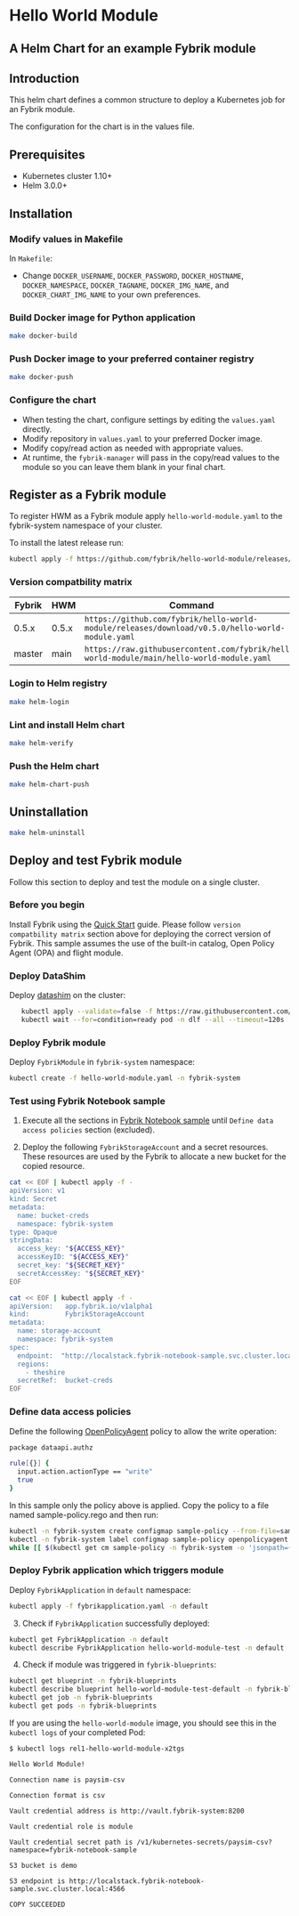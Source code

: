 # Hello World Module
## A Helm Chart for an example Fybrik module

## Introduction

This helm chart defines a common structure to deploy a Kubernetes job for an Fybrik module.

The configuration for the chart is in the values file.

## Prerequisites

- Kubernetes cluster 1.10+
- Helm 3.0.0+

## Installation

### Modify values in Makefile

In `Makefile`:
- Change `DOCKER_USERNAME`, `DOCKER_PASSWORD`, `DOCKER_HOSTNAME`, `DOCKER_NAMESPACE`, `DOCKER_TAGNAME`, `DOCKER_IMG_NAME`, and `DOCKER_CHART_IMG_NAME` to your own preferences.

### Build Docker image for Python application
```bash
make docker-build
```

### Push Docker image to your preferred container registry
```bash
make docker-push
```

### Configure the chart
- When testing the chart, configure settings by editing the `values.yaml` directly.
- Modify repository in `values.yaml` to your preferred Docker image. 
- Modify copy/read action as needed with appropriate values.
- At runtime, the `fybrik-manager` will pass in the copy/read values to the module so you can leave them blank in your final chart. 

## Register as a Fybrik module

To register HWM as a Fybrik module apply `hello-world-module.yaml` to the fybrik-system namespace of your cluster.

To install the latest release run:

```bash
kubectl apply -f https://github.com/fybrik/hello-world-module/releases/latest/download/hello-world-module.yaml -n fybrik-system
```

### Version compatbility matrix

| Fybrik           | HWM     | Command
| ---              | ---     | ---
| 0.5.x            | 0.5.x   | `https://github.com/fybrik/hello-world-module/releases/download/v0.5.0/hello-world-module.yaml`
| master           | main    | `https://raw.githubusercontent.com/fybrik/hello-world-module/main/hello-world-module.yaml`



### Login to Helm registry
```bash
make helm-login
```

### Lint and install Helm chart
```bash
make helm-verify
```

### Push the Helm chart

```bash
make helm-chart-push
```

## Uninstallation
```bash
make helm-uninstall
```

## Deploy and test Fybrik module

Follow this section to deploy and test the module on a single cluster.

### Before you begin

Install Fybrik using the [Quick Start](https://fybrik.io/v0.5/get-started/quickstart/) guide. Please follow `version compatbility matrix` section above for deploying the correct version of Fybrik. This sample assumes the use of the built-in catalog, Open Policy Agent (OPA) and flight module.

### Deploy DataShim

Deploy [datashim](https://github.com/datashim-io/datashim) on the cluster:

```bash
   kubectl apply --validate=false -f https://raw.githubusercontent.com/datashim-io/datashim/master/release-tools/manifests/dlf.yaml
   kubectl wait --for=condition=ready pod -n dlf --all --timeout=120s
```

### Deploy Fybrik module

Deploy `FybrikModule` in `fybrik-system` namespace:
```bash
kubectl create -f hello-world-module.yaml -n fybrik-system
```
### Test using Fybrik Notebook sample

1. Execute all the sections in [Fybrik Notebook sample](https://fybrik.io/v0.5/samples/notebook/) until `Define data access policies` section (excluded).

1. Deploy the following `FybrikStorageAccount` and a secret resources. These resources are used by the Fybrik to allocate a new bucket for the copied resource.

```bash
cat << EOF | kubectl apply -f -
apiVersion: v1
kind: Secret
metadata:
  name: bucket-creds
  namespace: fybrik-system
type: Opaque
stringData:
  access_key: "${ACCESS_KEY}"
  accessKeyID: "${ACCESS_KEY}"
  secret_key: "${SECRET_KEY}"
  secretAccessKey: "${SECRET_KEY}"
EOF
```
```bash
cat << EOF | kubectl apply -f -
apiVersion:   app.fybrik.io/v1alpha1
kind:         FybrikStorageAccount
metadata:
  name: storage-account
  namespace: fybrik-system
spec:
  endpoint:  "http://localstack.fybrik-notebook-sample.svc.cluster.local:4566"
  regions:
    - theshire
  secretRef:  bucket-creds
EOF
```

### Define data access policies

  Define the following [OpenPolicyAgent](https://www.openpolicyagent.org/) policy to allow the write operation:

```bash
package dataapi.authz

rule[{}] {
  input.action.actionType == "write"
  true
}
```

  In this sample only the policy above is applied. Copy the policy to a file named sample-policy.rego and then run:

```bash
kubectl -n fybrik-system create configmap sample-policy --from-file=sample-policy.rego
kubectl -n fybrik-system label configmap sample-policy openpolicyagent.org/policy=rego
while [[ $(kubectl get cm sample-policy -n fybrik-system -o 'jsonpath={.metadata.annotations.openpolicyagent\.org/policy-status}') != '{"status":"ok"}' ]]; do echo "waiting for policy to be applied" && sleep 5; done
```
### Deploy Fybrik application which triggers module
Deploy `FybrikApplication` in `default` namespace:
```bash
kubectl apply -f fybrikapplication.yaml -n default
```
3.  Check if `FybrikApplication` successfully deployed:
```bash
kubectl get FybrikApplication -n default
kubectl describe FybrikApplication hello-world-module-test -n default
```

4.  Check if module was triggered in `fybrik-blueprints`:
```bash
kubectl get blueprint -n fybrik-blueprints
kubectl describe blueprint hello-world-module-test-default -n fybrik-blueprints
kubectl get job -n fybrik-blueprints
kubectl get pods -n fybrik-blueprints
```
If you are using the `hello-world-module` image, you should see this in the `kubectl logs` of your completed Pod:
```
$ kubectl logs rel1-hello-world-module-x2tgs

Hello World Module!

Connection name is paysim-csv

Connection format is csv

Vault credential address is http://vault.fybrik-system:8200

Vault credential role is module

Vault credential secret path is /v1/kubernetes-secrets/paysim-csv?namespace=fybrik-notebook-sample

S3 bucket is demo

S3 endpoint is http://localstack.fybrik-notebook-sample.svc.cluster.local:4566

COPY SUCCEEDED
```

